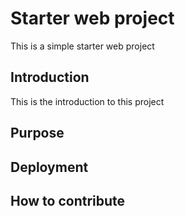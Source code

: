 # Starter web project
This is a simple starter web project
## Introduction
This is the introduction to this project
## Purpose

## Deployment

## How to contribute

